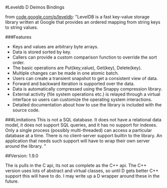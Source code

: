 #Leveldb D Deimos Bindings

from [code.google.com/p/leveldb](https://code.google.com/p/leveldb/):
"LevelDB is a fast key-value storage library written at Google that provides an ordered mapping from string keys to string values.

###Features
- Keys and values are arbitrary byte arrays.
- Data is stored sorted by key.
- Callers can provide a custom comparison function to override the sort order.
- The basic operations are Put(key,value), Get(key), Delete(key).
- Multiple changes can be made in one atomic batch.
- Users can create a transient snapshot to get a consistent view of data.
- Forward and backward iteration is supported over the data.
- Data is automatically compressed using the Snappy compression library.
- External activity (file system operations etc.) is relayed through a virtual interface so users can customize the operating system interactions.
- Detailed documentation about how to use the library is included with the source code.

###Limitations
This is not a SQL database. It does not have a relational data model, it does not support SQL queries, and it has no support for indexes.
Only a single process (possibly multi-threaded) can access a particular database at a time.
There is no client-server support builtin to the library. An application that needs such support will have to wrap their own server around the library.
"

##Version: 1.9.0

The is pulls in the C api, its not as complete as the C++ api.  The C++ version uses
lots of abstract and virtual classes, so until D gets better C++ support this will have
to do.  I may write up a D wrapper around these in the future.
